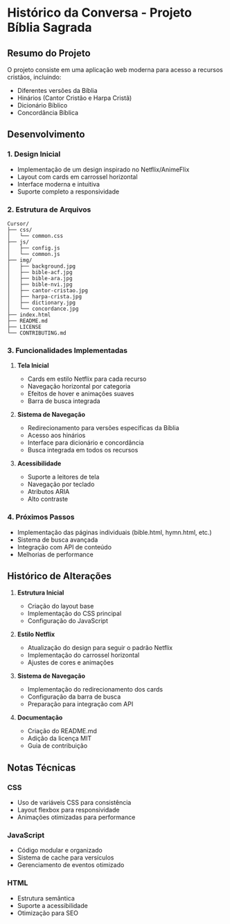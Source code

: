 # Histórico da Conversa - Projeto Bíblia Sagrada

## Resumo do Projeto

O projeto consiste em uma aplicação web moderna para acesso a recursos cristãos, incluindo:
- Diferentes versões da Bíblia
- Hinários (Cantor Cristão e Harpa Cristã)
- Dicionário Bíblico
- Concordância Bíblica

## Desenvolvimento

### 1. Design Inicial
- Implementação de um design inspirado no Netflix/AnimeFlix
- Layout com cards em carrossel horizontal
- Interface moderna e intuitiva
- Suporte completo a responsividade

### 2. Estrutura de Arquivos
```
Cursor/
├── css/
│   └── common.css
├── js/
│   ├── config.js
│   └── common.js
├── img/
│   ├── background.jpg
│   ├── bible-acf.jpg
│   ├── bible-ara.jpg
│   ├── bible-nvi.jpg
│   ├── cantor-cristao.jpg
│   ├── harpa-crista.jpg
│   ├── dictionary.jpg
│   └── concordance.jpg
├── index.html
├── README.md
├── LICENSE
└── CONTRIBUTING.md
```

### 3. Funcionalidades Implementadas
1. **Tela Inicial**
   - Cards em estilo Netflix para cada recurso
   - Navegação horizontal por categoria
   - Efeitos de hover e animações suaves
   - Barra de busca integrada

2. **Sistema de Navegação**
   - Redirecionamento para versões específicas da Bíblia
   - Acesso aos hinários
   - Interface para dicionário e concordância
   - Busca integrada em todos os recursos

3. **Acessibilidade**
   - Suporte a leitores de tela
   - Navegação por teclado
   - Atributos ARIA
   - Alto contraste

### 4. Próximos Passos
- Implementação das páginas individuais (bible.html, hymn.html, etc.)
- Sistema de busca avançada
- Integração com API de conteúdo
- Melhorias de performance

## Histórico de Alterações

1. **Estrutura Inicial**
   - Criação do layout base
   - Implementação do CSS principal
   - Configuração do JavaScript

2. **Estilo Netflix**
   - Atualização do design para seguir o padrão Netflix
   - Implementação do carrossel horizontal
   - Ajustes de cores e animações

3. **Sistema de Navegação**
   - Implementação do redirecionamento dos cards
   - Configuração da barra de busca
   - Preparação para integração com API

4. **Documentação**
   - Criação do README.md
   - Adição da licença MIT
   - Guia de contribuição

## Notas Técnicas

### CSS
- Uso de variáveis CSS para consistência
- Layout flexbox para responsividade
- Animações otimizadas para performance

### JavaScript
- Código modular e organizado
- Sistema de cache para versículos
- Gerenciamento de eventos otimizado

### HTML
- Estrutura semântica
- Suporte a acessibilidade
- Otimização para SEO 